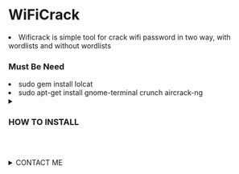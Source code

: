 # WiFiCrack

<li>Wificrack is simple tool for crack wifi password in two way, with wordlists and without wordlists</li>

<h3>Must Be Need</h3>
<li>sudo gem install lolcat</li>
<li>sudo apt-get install gnome-terminal crunch aircrack-ng</li>

<details id="missing-code-coverage">
  <summary><h3>HOW TO INSTALL</h3></summary>
<li>git clone https://github.com/RS-YAAD/WiFiCrack</li>
<li>cd WiFiCrack</li>
<li>bash WiFiCrack.sh</li>
</details>

<br><details id="missing-code-coverage">
<summary>CONTACT ME</summary><br>
<details id="missing-code-coverage">
<summary>FACEBOOK</summary><a href="https://www.facebook.com/its.rs.yaad"><img align="left" title="Facebook" alt="Facebook" width="30px" src="pic/facebook.png" />FACEBOOK</a><br><br>
</details>
<details id="missing-code-coverage">
<summary>MESSENGER</summary><a href="https://m.me/its.rs.yaad"><img align="left" title="Messenger" alt="Messenger" width="30px" src="pic/messenger.png" />MESSENGER</a><br><br>                     
</details>
<details id="missing-code-coverage">
<summary>GMAIL</summary><a href="mailto: its.rs.yaad@gmail.com"><img align="left" title="Gmail" alt="Gmail" width="30px" src="pic/gmail.png" />GMAIL</a><br><br>
</details>
<details id="missing-code-coverage">
<summary>GITHUB</summary><a href="https://github.com/RS-YAAD"><img align="left" title="Github" alt="Github" width="30px" src="pic/github.png" />GITHUB</a>
</details>
</details>

